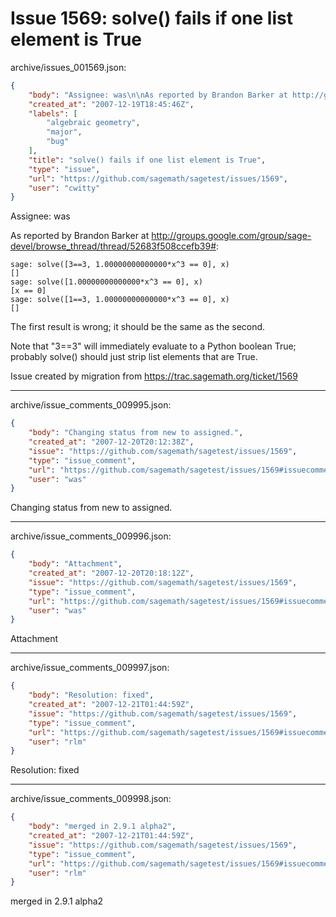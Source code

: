 # Issue 1569: solve() fails if one list element is True

archive/issues_001569.json:
```json
{
    "body": "Assignee: was\n\nAs reported by Brandon Barker at http://groups.google.com/group/sage-devel/browse_thread/thread/52683f508ccefb39#:\n\n```\nsage: solve([3==3, 1.00000000000000*x^3 == 0], x)\n[]\nsage: solve([1.00000000000000*x^3 == 0], x)\n[x == 0]\nsage: solve([1==3, 1.00000000000000*x^3 == 0], x)\n[]\n```\n\n\nThe first result is wrong; it should be the same as the second.\n\nNote that \"3==3\" will immediately evaluate to a Python boolean True; probably solve() should just strip list elements that are True.\n\nIssue created by migration from https://trac.sagemath.org/ticket/1569\n\n",
    "created_at": "2007-12-19T18:45:46Z",
    "labels": [
        "algebraic geometry",
        "major",
        "bug"
    ],
    "title": "solve() fails if one list element is True",
    "type": "issue",
    "url": "https://github.com/sagemath/sagetest/issues/1569",
    "user": "cwitty"
}
```
Assignee: was

As reported by Brandon Barker at http://groups.google.com/group/sage-devel/browse_thread/thread/52683f508ccefb39#:

```
sage: solve([3==3, 1.00000000000000*x^3 == 0], x)
[]
sage: solve([1.00000000000000*x^3 == 0], x)
[x == 0]
sage: solve([1==3, 1.00000000000000*x^3 == 0], x)
[]
```


The first result is wrong; it should be the same as the second.

Note that "3==3" will immediately evaluate to a Python boolean True; probably solve() should just strip list elements that are True.

Issue created by migration from https://trac.sagemath.org/ticket/1569





---

archive/issue_comments_009995.json:
```json
{
    "body": "Changing status from new to assigned.",
    "created_at": "2007-12-20T20:12:38Z",
    "issue": "https://github.com/sagemath/sagetest/issues/1569",
    "type": "issue_comment",
    "url": "https://github.com/sagemath/sagetest/issues/1569#issuecomment-9995",
    "user": "was"
}
```

Changing status from new to assigned.



---

archive/issue_comments_009996.json:
```json
{
    "body": "Attachment",
    "created_at": "2007-12-20T20:18:12Z",
    "issue": "https://github.com/sagemath/sagetest/issues/1569",
    "type": "issue_comment",
    "url": "https://github.com/sagemath/sagetest/issues/1569#issuecomment-9996",
    "user": "was"
}
```

Attachment



---

archive/issue_comments_009997.json:
```json
{
    "body": "Resolution: fixed",
    "created_at": "2007-12-21T01:44:59Z",
    "issue": "https://github.com/sagemath/sagetest/issues/1569",
    "type": "issue_comment",
    "url": "https://github.com/sagemath/sagetest/issues/1569#issuecomment-9997",
    "user": "rlm"
}
```

Resolution: fixed



---

archive/issue_comments_009998.json:
```json
{
    "body": "merged in 2.9.1 alpha2",
    "created_at": "2007-12-21T01:44:59Z",
    "issue": "https://github.com/sagemath/sagetest/issues/1569",
    "type": "issue_comment",
    "url": "https://github.com/sagemath/sagetest/issues/1569#issuecomment-9998",
    "user": "rlm"
}
```

merged in 2.9.1 alpha2
